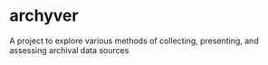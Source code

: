 # archyver
A project to explore various methods of collecting, presenting, and assessing archival data sources
